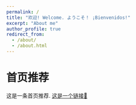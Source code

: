 ```yaml
---
permalink: /
title: "欢迎! Welcome. ようこそ！ ¡Bienvenidos!"
excerpt: "About me"
author_profile: true
redirect_from: 
  - /about/
  - /about.html
---
```


首页推荐
======
这是一条首页推荐.
 [这是一个链接🔗](https://baidu.com/) 

